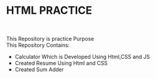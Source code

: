 <h1>HTML PRACTICE</h1><br>
<p>This Repository is practice Purpose <br>
This Repository Contains: <br></p>
<ul type="square">
  <li>Calculator Which is Developed Using Html,CSS and JS</li>
  <li>Created Resume Using Html and CSS</li>
  <li>Created Sum Adder</li>
</ul>
